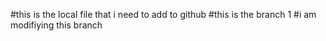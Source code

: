 #this is the local file that i need to add to github
#this is the branch 1
#i am modifiying this branch<dropdown>

